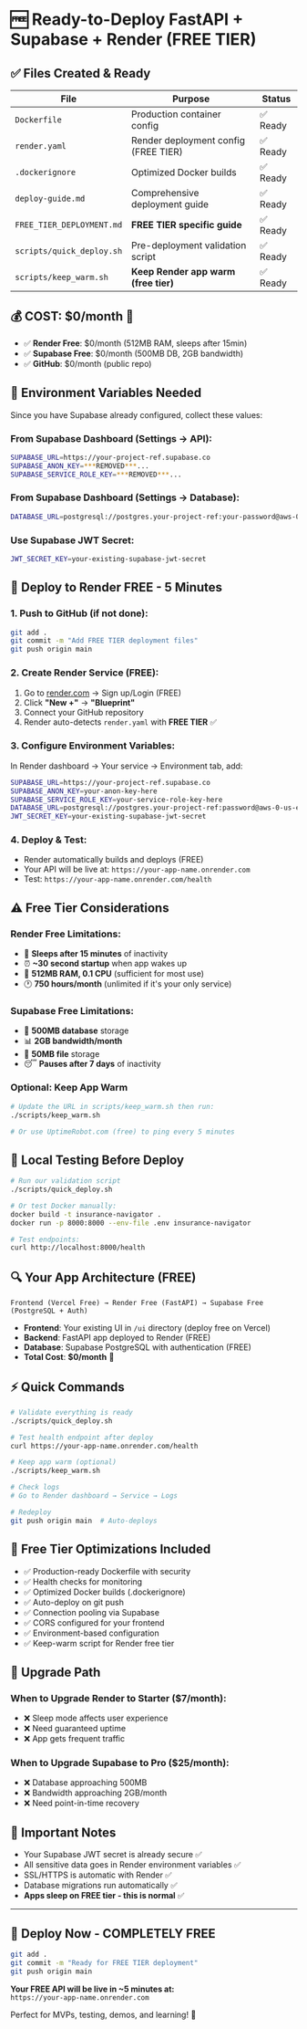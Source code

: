 # 🆓 Ready-to-Deploy FastAPI + Supabase + Render (FREE TIER)

## ✅ Files Created & Ready

| File | Purpose | Status |
|------|---------|--------|
| `Dockerfile` | Production container config | ✅ Ready |
| `render.yaml` | Render deployment config (FREE TIER) | ✅ Ready |
| `.dockerignore` | Optimized Docker builds | ✅ Ready |
| `deploy-guide.md` | Comprehensive deployment guide | ✅ Ready |
| `FREE_TIER_DEPLOYMENT.md` | **FREE TIER specific guide** | ✅ Ready |
| `scripts/quick_deploy.sh` | Pre-deployment validation script | ✅ Ready |
| `scripts/keep_warm.sh` | **Keep Render app warm (free tier)** | ✅ Ready |

## 💰 **COST: $0/month** 🎉

- ✅ **Render Free**: $0/month (512MB RAM, sleeps after 15min)
- ✅ **Supabase Free**: $0/month (500MB DB, 2GB bandwidth)
- ✅ **GitHub**: $0/month (public repo)

## 🔐 Environment Variables Needed

Since you have Supabase already configured, collect these values:

### From Supabase Dashboard (Settings → API):
```bash
SUPABASE_URL=https://your-project-ref.supabase.co
SUPABASE_ANON_KEY=***REMOVED***...
SUPABASE_SERVICE_ROLE_KEY=***REMOVED***...
```

### From Supabase Dashboard (Settings → Database):
```bash
DATABASE_URL=postgresql://postgres.your-project-ref:your-password@aws-0-us-east-1.pooler.supabase.com:6543/postgres
```

### Use Supabase JWT Secret:
```bash
JWT_SECRET_KEY=your-existing-supabase-jwt-secret
```

## 🚀 Deploy to Render FREE - 5 Minutes

### 1. Push to GitHub (if not done):
```bash
git add .
git commit -m "Add FREE TIER deployment files"
git push origin main
```

### 2. Create Render Service (FREE):
1. Go to [render.com](https://render.com) → Sign up/Login (FREE)
2. Click **"New +"** → **"Blueprint"**
3. Connect your GitHub repository
4. Render auto-detects `render.yaml` with **FREE TIER** ✅

### 3. Configure Environment Variables:
In Render dashboard → Your service → Environment tab, add:

```bash
SUPABASE_URL=https://your-project-ref.supabase.co
SUPABASE_ANON_KEY=your-anon-key-here
SUPABASE_SERVICE_ROLE_KEY=your-service-role-key-here
DATABASE_URL=postgresql://postgres.your-project-ref:password@aws-0-us-east-1.pooler.supabase.com:6543/postgres
JWT_SECRET_KEY=your-existing-supabase-jwt-secret
```

### 4. Deploy & Test:
- Render automatically builds and deploys (FREE)
- Your API will be live at: `https://your-app-name.onrender.com`
- Test: `https://your-app-name.onrender.com/health`

## ⚠️ **Free Tier Considerations**

### **Render Free Limitations:**
- 🛌 **Sleeps after 15 minutes** of inactivity
- ⏰ **~30 second startup** when app wakes up
- 💾 **512MB RAM, 0.1 CPU** (sufficient for most use)
- 🕐 **750 hours/month** (unlimited if it's your only service)

### **Supabase Free Limitations:**
- 💾 **500MB database** storage
- 📊 **2GB bandwidth/month**
- 📁 **50MB file** storage
- 😴 **Pauses after 7 days** of inactivity

### **Optional: Keep App Warm**
```bash
# Update the URL in scripts/keep_warm.sh then run:
./scripts/keep_warm.sh

# Or use UptimeRobot.com (free) to ping every 5 minutes
```

## 🧪 Local Testing Before Deploy

```bash
# Run our validation script
./scripts/quick_deploy.sh

# Or test Docker manually:
docker build -t insurance-navigator .
docker run -p 8000:8000 --env-file .env insurance-navigator

# Test endpoints:
curl http://localhost:8000/health
```

## 🔍 Your App Architecture (FREE)

```
Frontend (Vercel Free) → Render Free (FastAPI) → Supabase Free (PostgreSQL + Auth)
```

- **Frontend**: Your existing UI in `/ui` directory (deploy free on Vercel)
- **Backend**: FastAPI app deployed to Render (FREE)
- **Database**: Supabase PostgreSQL with authentication (FREE)
- **Total Cost**: **$0/month** 🎉

## ⚡ Quick Commands

```bash
# Validate everything is ready
./scripts/quick_deploy.sh

# Test health endpoint after deploy
curl https://your-app-name.onrender.com/health

# Keep app warm (optional)
./scripts/keep_warm.sh

# Check logs
# Go to Render dashboard → Service → Logs

# Redeploy
git push origin main  # Auto-deploys
```

## 🔧 Free Tier Optimizations Included

- ✅ Production-ready Dockerfile with security
- ✅ Health checks for monitoring
- ✅ Optimized Docker builds (.dockerignore)
- ✅ Auto-deploy on git push
- ✅ Connection pooling via Supabase
- ✅ CORS configured for your frontend
- ✅ Environment-based configuration
- ✅ Keep-warm script for Render free tier

## 🎯 Upgrade Path

### When to Upgrade Render to Starter ($7/month):
- ❌ Sleep mode affects user experience
- ❌ Need guaranteed uptime
- ❌ App gets frequent traffic

### When to Upgrade Supabase to Pro ($25/month):
- ❌ Database approaching 500MB
- ❌ Bandwidth approaching 2GB/month
- ❌ Need point-in-time recovery

## 🚨 Important Notes

- Your Supabase JWT secret is already secure ✅
- All sensitive data goes in Render environment variables ✅
- SSL/HTTPS is automatic with Render ✅
- Database migrations run automatically ✅
- **Apps sleep on FREE tier - this is normal** ✅

---

## 🎉 **Deploy Now - COMPLETELY FREE**

```bash
git add .
git commit -m "Ready for FREE TIER deployment"
git push origin main
```

**Your FREE API will be live in ~5 minutes at:**  
`https://your-app-name.onrender.com` 

Perfect for MVPs, testing, demos, and learning! 🚀 